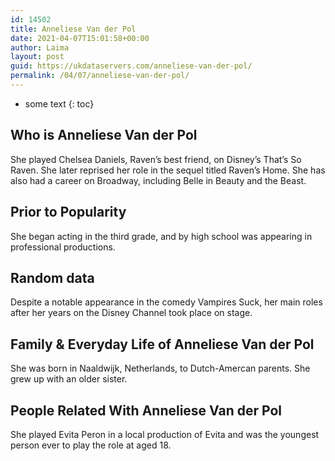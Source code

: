 ```yaml
---
id: 14502
title: Anneliese Van der Pol
date: 2021-04-07T15:01:58+00:00
author: Laima
layout: post
guid: https://ukdataservers.com/anneliese-van-der-pol/
permalink: /04/07/anneliese-van-der-pol/
---
```


* some text
{: toc}


## Who is Anneliese Van der Pol
                  
                  
                  
She played Chelsea Daniels, Raven&#8217;s best friend, on Disney&#8217;s That&#8217;s So Raven. She later reprised her role in the sequel titled Raven&#8217;s Home. She has also had a career on Broadway, including Belle in Beauty and the Beast. 
                  
              
            
              
            
                
                
                
## Prior to Popularity
                  
                  
                  
She began acting in the third grade, and by high school was appearing in professional productions. 
                  
              
            
              
            
                
                
                
## Random data
                  
                  
                  
Despite a notable appearance in the comedy Vampires Suck, her main roles after her years on the Disney Channel took place on stage.
                  
              
            
              
            
                
                
                
## Family & Everyday Life of Anneliese Van der Pol
                  
                  
                  
She was born in Naaldwijk, Netherlands, to Dutch-Amercan parents. She grew up with an older sister.
                  
              
            
              
            
                
                
                
## People Related With Anneliese Van der Pol
                  
                  
                  
She played Evita Peron in a local production of Evita and was the youngest person ever to play the role at aged 18.
                  
              
            
              
            
                
              
            
              
              
            
            
              
            
          
          
          